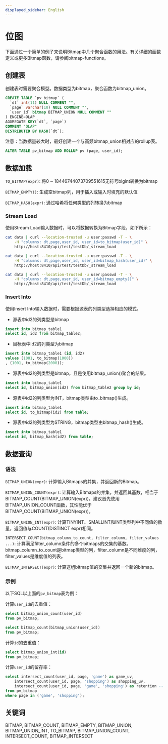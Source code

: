 ```yaml
---
displayed_sidebar: English
---
```


# 位图

下面通过一个简单的例子来说明Bitmap中几个聚合函数的用法。有关详细的函数定义或更多Bitmap函数，请参阅bitmap-functions。

## 创建表

创建表时需要聚合模型。数据类型为bitmap，聚合函数为bitmap_union。

```SQL
CREATE TABLE `pv_bitmap` (
  `dt` int(11) NULL COMMENT "",
  `page` varchar(10) NULL COMMENT "",
  `user_id` bitmap BITMAP_UNION NULL COMMENT ""
) ENGINE=OLAP
AGGREGATE KEY(`dt`, `page`)
COMMENT "OLAP"
DISTRIBUTED BY HASH(`dt`);
```

注意：当数据量较大时，最好创建一个与高频bitmap_union相对应的rollup表。

```SQL
ALTER TABLE pv_bitmap ADD ROLLUP pv (page, user_id);
```

## 数据加载

`TO_BITMAP(expr)`: 将0 ~ 18446744073709551615无符号bigint转换为bitmap

`BITMAP_EMPTY()`: 生成空bitmap列，用于插入或输入时填充的默认值

`BITMAP_HASH(expr)`: 通过哈希将任何类型的列转换为bitmap

### Stream Load

使用Stream Load输入数据时，可以将数据转换为Bitmap字段，如下所示：

```bash
cat data | curl --location-trusted -u user:passwd -T - \
    -H "columns: dt,page,user_id, user_id=to_bitmap(user_id)" \
    http://host:8410/api/test/testDb/_stream_load
```

```bash
cat data | curl --location-trusted -u user:passwd -T - \
    -H "columns: dt,page,user_id, user_id=bitmap_hash(user_id)" \
    http://host:8410/api/test/testDb/_stream_load
```

```bash
cat data | curl --location-trusted -u user:passwd -T - \
    -H "columns: dt,page,user_id, user_id=bitmap_empty()" \
    http://host:8410/api/test/testDb/_stream_load
```

### Insert Into

使用Insert Into输入数据时，需要根据源表的列类型选择相应的模式。

* 源表中id2的列类型是bitmap

```SQL
insert into bitmap_table1
select id, id2 from bitmap_table2;
```

* 目标表中id2的列类型为bitmap

```SQL
insert into bitmap_table1 (id, id2)
values (1001, to_bitmap(1000))
, (1001, to_bitmap(2000));
```

* 源表中id2的列类型是bitmap，且是使用bitmap_union()聚合的结果。

```SQL
insert into bitmap_table1
select id, bitmap_union(id2) from bitmap_table2 group by id;
```

* 源表中id2的列类型为INT，bitmap类型由to_bitmap()生成。

```SQL
insert into bitmap_table1
select id, to_bitmap(id2) from table;
```

* 源表中id2的列类型为STRING，bitmap类型由bitmap_hash()生成。

```SQL
insert into bitmap_table1
select id, bitmap_hash(id2) from table;
```

## 数据查询

### 语法

`BITMAP_UNION(expr)`: 计算输入Bitmaps的并集，并返回新的Bitmap。

`BITMAP_UNION_COUNT(expr)`: 计算输入Bitmaps的并集，并返回其基数，相当于BITMAP_COUNT(BITMAP_UNION(expr))。建议首先使用BITMAP_UNION_COUNT函数，其性能优于BITMAP_COUNT(BITMAP_UNION(expr))。

`BITMAP_UNION_INT(expr)`: 计算TINYINT、SMALLINT和INT类型列中不同值的数量，返回值与COUNT(DISTINCT expr)相同。

`INTERSECT_COUNT(bitmap_column_to_count, filter_column, filter_values ...)`: 计算满足filter_column条件的多个bitmaps的交集的基数。bitmap_column_to_count是bitmap类型的列，filter_column是不同维度的列，filter_values是维度值的列表。

`BITMAP_INTERSECT(expr)`: 计算这组bitmap值的交集并返回一个新的bitmap。

### 示例

以下SQL以上面的`pv_bitmap`表为例：

计算`user_id`的去重值：

```SQL
select bitmap_union_count(user_id)
from pv_bitmap;

select bitmap_count(bitmap_union(user_id))
from pv_bitmap;
```

计算`id`的去重值：

```SQL
select bitmap_union_int(id)
from pv_bitmap;
```

计算`user_id`的留存率：

```SQL
select intersect_count(user_id, page, 'game') as game_uv,
    intersect_count(user_id, page, 'shopping') as shopping_uv,
    intersect_count(user_id, page, 'game', 'shopping') as retention -- 访问'game'和'shopping'页面的用户数量
from pv_bitmap
where page in ('game', 'shopping');
```

## 关键词

BITMAP, BITMAP_COUNT, BITMAP_EMPTY, BITMAP_UNION, BITMAP_UNION_INT, TO_BITMAP, BITMAP_UNION_COUNT, INTERSECT_COUNT, BITMAP_INTERSECT